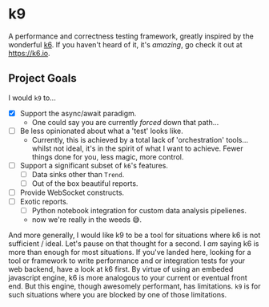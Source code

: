 # k9

A performance and correctness testing framework, greatly inspired by the wonderful [k6](https://github.com/grafana/k6).
If you haven't heard of it, it's _amazing_, go check it out at https://k6.io.

## Project Goals

I would `k9` to...

- [x] Support the async/await paradigm.
  - One could say you are currently _forced_ down that path...
- [ ] Be less opinionated about what a 'test' looks like.
  - Currently, this is achieved by a total lack of 'orchestration' tools... whilst not ideal, it's in the spirit of what I want to achieve. Fewer things done for you, less magic, more control.
- [ ] Support a significant subset of `k6`'s features.
  - [ ] Data sinks other than `Trend`.
  - [ ] Out of the box beautiful reports.
- [ ] Provide WebSocket constructs.
- [ ] Exotic reports.
  - [ ] Python notebook integration for custom data analysis pipelienes.
  - now we're really in the weeds :sweat_smile:.

And more generally, I would like k9 to be a tool for situations where k6 is not sufficient / ideal.
Let's pause on that thought for a second. I _am_ saying k6 is more than enough for most situations.
If you've landed here, looking for a tool or framework to write performance and or integration tests for your web backend, have a look at k6 first.
By virtue of using an embeded javascript engine, k6 is more analogous to your current or eventual front end.
But this engine, though awesomely performant, has limitations. `k9` is for such situations where you are blocked by one of those limitations.